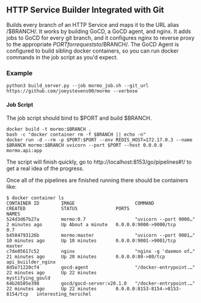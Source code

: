 ## HTTP Service Builder Integrated with Git
Builds every branch of an HTTP Service and maps it to the URL alias /$BRANCH/. It works by building GoCD, a GoCD agent, and nginx. It adds jobs to GoCD for every git branch, and it configures nginx to reverse proxy to the appropriate $PORT for requests to /$BRANCH/. The GoCD Agent is configured to build sibling docker containers, so you can run docker commands in the job script as you'd expect.


### Example

```
python3 build_server.py --job mormo_job.sh --git_url https://github.com/joeystevens00/mormo --verbose
```

#### Job Script
The job script should bind to $PORT and build $BRANCH.

```
docker build -t mormo:$BRANCH .
bash -c "docker container rm -f $BRANCH || echo -n"
docker run -d --rm -p $PORT:$PORT --env REDIS_HOST=172.17.0.3 --name $BRANCH mormo:$BRANCH uvicorn --port $PORT --host 0.0.0.0 mormo.api:app
```

The script will finish quickly, go to http://localhost:8153/go/pipelines#!/ to get a real idea of the progress.

Once all of the pipelines are finished running there should be containers like:
```
$ docker container ls
CONTAINER ID        IMAGE                      COMMAND                  CREATED             STATUS              PORTS                              NAMES
524d3d67b27a        mormo:0.7                  "uvicorn --port 9000…"   2 minutes ago       Up About a minute   0.0.0.0:9000->9000/tcp             0.7
b4504793126b        mormo:master               "uvicorn --port 9001…"   10 minutes ago      Up 10 minutes       0.0.0.0:9001->9001/tcp             master
c7de05617c52        nginx                      "nginx -g 'daemon of…"   21 minutes ago      Up 20 minutes       0.0.0.0:80->80/tcp                 api_buiilder_nginx
8d5e71220cf4        gocd-agent                 "/docker-entrypoint.…"   22 minutes ago      Up 22 minutes                                          mystifying_gould
64b26585e398        gocd/gocd-server:v20.1.0   "/docker-entrypoint.…"   22 minutes ago      Up 22 minutes       0.0.0.0:8153-8154->8153-8154/tcp   interesting_herschel
```
